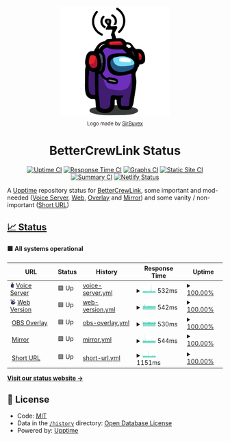 <br />
<p align="center">
  <a href="https://github.com/OhMyGuus/BetterCrewLink">
    <img src="https://github.com/OhMyGuus/BetterCrewLink/raw/nightly/src/renderer/logos/sizes/256-BCL-Logo-shadow.png" alt="BetterCrewLink Logo">
  </a>
  <br/>
  <sub>Logo made by <a href="https://github.com/SirBuvex">SirBuvex</a></sub>
</p>
<h1 align="center">BetterCrewLink Status</h1>

<p align="center">
  <a href="https://github.com/MatadorProBr/BetterCrewLink-status/actions?query=workflow%3A%22Uptime+CI%22"><img src="https://github.com/MatadorProBr/BetterCrewLink-status/workflows/Uptime%20CI/badge.svg" alt="Uptime CI"></img></a>
  <a href="https://github.com/MatadorProBr/BetterCrewLink-status/actions?query=workflow%3A%22Response+Time+CI%22"><img src="https://github.com/MatadorProBr/BetterCrewLink-status/workflows/Response%20Time%20CI/badge.svg" alt="Response Time CI"></img></a>
  <a href="https://github.com/MatadorProBr/BetterCrewLink-status/actions?query=workflow%3A%22Graphs+CI%22"><img src="https://github.com/MatadorProBr/BetterCrewLink-status/workflows/Graphs%20CI/badge.svg" alt="Graphs CI"></img></a>
  <a href="https://github.com/MatadorProBr/BetterCrewLink-status/actions?query=workflow%3A%22Static+Site+CI%22"><img src="https://github.com/MatadorProBr/BetterCrewLink-status/workflows/Static%20Site%20CI/badge.svg" alt="Static Site CI"></img></a>
  <a href="https://github.com/MatadorProBr/BetterCrewLink-status/actions?query=workflow%3A%22Summary+CI%22"><img src="https://github.com/MatadorProBr/BetterCrewLink-status/workflows/Summary%20CI/badge.svg" alt="Summary CI"></img></a>
  <a href="https://app.netlify.com/sites/bettercrewlink-status/deploys"><img src="https://api.netlify.com/api/v1/badges/7e79c4c1-1193-4891-af48-cdb795d2eaf9/deploy-status" alt="Netlify Status"></img></a>

A [Upptime](https://github.com/upptime/upptime) repository status for [BetterCrewLink](https://github.com/OhMyGuus/BetterCrewLink), some important and mod-needed ([Voice Server](https://bettercrewlink-status.netlify.app/history/voice-server), [Web](https://bettercrewlink-status.netlify.app/history/web-version), [Overlay](https://bettercrewlink-status.netlify.app/history/obs-overlay) and [Mirror](https://bettercrewlink-status.netlify.app/history/mirror)) and some vanity / non-important ([Short URL](https://bettercrewlink-status.netlify.app/history/short-url))

## [📈 Status](https://bettercrewlink-status.netlify.app/)

#### <!--live status--> **🟩 All systems operational**

<!--start: status pages-->
<!-- This summary is generated by Upptime (https://github.com/upptime/upptime) -->
<!-- Do not edit this manually, your changes will be overwritten -->
<!-- prettier-ignore -->
| URL | Status | History | Response Time | Uptime |
| --- | ------ | ------- | ------------- | ------ |
| <img alt="" src="https://raw.githubusercontent.com/OhMyGuus/BetterCrewLink/nightly/src/renderer/logos/BCL-Logo-shadow.svg" height="13"> [Voice Server](https://bettercrewl.ink/) | 🟩 Up | [voice-server.yml](https://github.com/MatadorProBr/BetterCrewLink-status/commits/HEAD/history/voice-server.yml) | <details><summary><img alt="Response time graph" src="./graphs/voice-server/response-time-week.png" height="20"> 532ms</summary><br><a href="https://bettercrewlink-status.netlify.app/history/voice-server"><img alt="Response time 535" src="https://img.shields.io/endpoint?url=https%3A%2F%2Fraw.githubusercontent.com%2FMatadorProBr%2FBetterCrewLink-status%2FHEAD%2Fapi%2Fvoice-server%2Fresponse-time.json"></a><br><a href="https://bettercrewlink-status.netlify.app/history/voice-server"><img alt="24-hour response time 536" src="https://img.shields.io/endpoint?url=https%3A%2F%2Fraw.githubusercontent.com%2FMatadorProBr%2FBetterCrewLink-status%2FHEAD%2Fapi%2Fvoice-server%2Fresponse-time-day.json"></a><br><a href="https://bettercrewlink-status.netlify.app/history/voice-server"><img alt="7-day response time 532" src="https://img.shields.io/endpoint?url=https%3A%2F%2Fraw.githubusercontent.com%2FMatadorProBr%2FBetterCrewLink-status%2FHEAD%2Fapi%2Fvoice-server%2Fresponse-time-week.json"></a><br><a href="https://bettercrewlink-status.netlify.app/history/voice-server"><img alt="30-day response time 550" src="https://img.shields.io/endpoint?url=https%3A%2F%2Fraw.githubusercontent.com%2FMatadorProBr%2FBetterCrewLink-status%2FHEAD%2Fapi%2Fvoice-server%2Fresponse-time-month.json"></a><br><a href="https://bettercrewlink-status.netlify.app/history/voice-server"><img alt="1-year response time 535" src="https://img.shields.io/endpoint?url=https%3A%2F%2Fraw.githubusercontent.com%2FMatadorProBr%2FBetterCrewLink-status%2FHEAD%2Fapi%2Fvoice-server%2Fresponse-time-year.json"></a></details> | <details><summary><a href="https://bettercrewlink-status.netlify.app/history/voice-server">100.00%</a></summary><a href="https://bettercrewlink-status.netlify.app/history/voice-server"><img alt="All-time uptime 100.00%" src="https://img.shields.io/endpoint?url=https%3A%2F%2Fraw.githubusercontent.com%2FMatadorProBr%2FBetterCrewLink-status%2FHEAD%2Fapi%2Fvoice-server%2Fuptime.json"></a><br><a href="https://bettercrewlink-status.netlify.app/history/voice-server"><img alt="24-hour uptime 100.00%" src="https://img.shields.io/endpoint?url=https%3A%2F%2Fraw.githubusercontent.com%2FMatadorProBr%2FBetterCrewLink-status%2FHEAD%2Fapi%2Fvoice-server%2Fuptime-day.json"></a><br><a href="https://bettercrewlink-status.netlify.app/history/voice-server"><img alt="7-day uptime 100.00%" src="https://img.shields.io/endpoint?url=https%3A%2F%2Fraw.githubusercontent.com%2FMatadorProBr%2FBetterCrewLink-status%2FHEAD%2Fapi%2Fvoice-server%2Fuptime-week.json"></a><br><a href="https://bettercrewlink-status.netlify.app/history/voice-server"><img alt="30-day uptime 100.00%" src="https://img.shields.io/endpoint?url=https%3A%2F%2Fraw.githubusercontent.com%2FMatadorProBr%2FBetterCrewLink-status%2FHEAD%2Fapi%2Fvoice-server%2Fuptime-month.json"></a><br><a href="https://bettercrewlink-status.netlify.app/history/voice-server"><img alt="1-year uptime 100.00%" src="https://img.shields.io/endpoint?url=https%3A%2F%2Fraw.githubusercontent.com%2FMatadorProBr%2FBetterCrewLink-status%2FHEAD%2Fapi%2Fvoice-server%2Fuptime-year.json"></a></details>
| <img alt="" src="https://raw.githubusercontent.com/OhMyGuus/BetterCrewlink-mobile/master/src/assets/icon/favicon.png" height="13"> [Web Version](https://web.bettercrewl.ink/) | 🟩 Up | [web-version.yml](https://github.com/MatadorProBr/BetterCrewLink-status/commits/HEAD/history/web-version.yml) | <details><summary><img alt="Response time graph" src="./graphs/web-version/response-time-week.png" height="20"> 542ms</summary><br><a href="https://bettercrewlink-status.netlify.app/history/web-version"><img alt="Response time 572" src="https://img.shields.io/endpoint?url=https%3A%2F%2Fraw.githubusercontent.com%2FMatadorProBr%2FBetterCrewLink-status%2FHEAD%2Fapi%2Fweb-version%2Fresponse-time.json"></a><br><a href="https://bettercrewlink-status.netlify.app/history/web-version"><img alt="24-hour response time 546" src="https://img.shields.io/endpoint?url=https%3A%2F%2Fraw.githubusercontent.com%2FMatadorProBr%2FBetterCrewLink-status%2FHEAD%2Fapi%2Fweb-version%2Fresponse-time-day.json"></a><br><a href="https://bettercrewlink-status.netlify.app/history/web-version"><img alt="7-day response time 542" src="https://img.shields.io/endpoint?url=https%3A%2F%2Fraw.githubusercontent.com%2FMatadorProBr%2FBetterCrewLink-status%2FHEAD%2Fapi%2Fweb-version%2Fresponse-time-week.json"></a><br><a href="https://bettercrewlink-status.netlify.app/history/web-version"><img alt="30-day response time 575" src="https://img.shields.io/endpoint?url=https%3A%2F%2Fraw.githubusercontent.com%2FMatadorProBr%2FBetterCrewLink-status%2FHEAD%2Fapi%2Fweb-version%2Fresponse-time-month.json"></a><br><a href="https://bettercrewlink-status.netlify.app/history/web-version"><img alt="1-year response time 572" src="https://img.shields.io/endpoint?url=https%3A%2F%2Fraw.githubusercontent.com%2FMatadorProBr%2FBetterCrewLink-status%2FHEAD%2Fapi%2Fweb-version%2Fresponse-time-year.json"></a></details> | <details><summary><a href="https://bettercrewlink-status.netlify.app/history/web-version">100.00%</a></summary><a href="https://bettercrewlink-status.netlify.app/history/web-version"><img alt="All-time uptime 99.94%" src="https://img.shields.io/endpoint?url=https%3A%2F%2Fraw.githubusercontent.com%2FMatadorProBr%2FBetterCrewLink-status%2FHEAD%2Fapi%2Fweb-version%2Fuptime.json"></a><br><a href="https://bettercrewlink-status.netlify.app/history/web-version"><img alt="24-hour uptime 100.00%" src="https://img.shields.io/endpoint?url=https%3A%2F%2Fraw.githubusercontent.com%2FMatadorProBr%2FBetterCrewLink-status%2FHEAD%2Fapi%2Fweb-version%2Fuptime-day.json"></a><br><a href="https://bettercrewlink-status.netlify.app/history/web-version"><img alt="7-day uptime 100.00%" src="https://img.shields.io/endpoint?url=https%3A%2F%2Fraw.githubusercontent.com%2FMatadorProBr%2FBetterCrewLink-status%2FHEAD%2Fapi%2Fweb-version%2Fuptime-week.json"></a><br><a href="https://bettercrewlink-status.netlify.app/history/web-version"><img alt="30-day uptime 100.00%" src="https://img.shields.io/endpoint?url=https%3A%2F%2Fraw.githubusercontent.com%2FMatadorProBr%2FBetterCrewLink-status%2FHEAD%2Fapi%2Fweb-version%2Fuptime-month.json"></a><br><a href="https://bettercrewlink-status.netlify.app/history/web-version"><img alt="1-year uptime 99.94%" src="https://img.shields.io/endpoint?url=https%3A%2F%2Fraw.githubusercontent.com%2FMatadorProBr%2FBetterCrewLink-status%2FHEAD%2Fapi%2Fweb-version%2Fuptime-year.json"></a></details>
| <img alt="" src="https://favicons.githubusercontent.com/obs.bettercrewlink.app" height="13"> [OBS Overlay](https://obs.bettercrewlink.app/) | 🟩 Up | [obs-overlay.yml](https://github.com/MatadorProBr/BetterCrewLink-status/commits/HEAD/history/obs-overlay.yml) | <details><summary><img alt="Response time graph" src="./graphs/obs-overlay/response-time-week.png" height="20"> 530ms</summary><br><a href="https://bettercrewlink-status.netlify.app/history/obs-overlay"><img alt="Response time 537" src="https://img.shields.io/endpoint?url=https%3A%2F%2Fraw.githubusercontent.com%2FMatadorProBr%2FBetterCrewLink-status%2FHEAD%2Fapi%2Fobs-overlay%2Fresponse-time.json"></a><br><a href="https://bettercrewlink-status.netlify.app/history/obs-overlay"><img alt="24-hour response time 583" src="https://img.shields.io/endpoint?url=https%3A%2F%2Fraw.githubusercontent.com%2FMatadorProBr%2FBetterCrewLink-status%2FHEAD%2Fapi%2Fobs-overlay%2Fresponse-time-day.json"></a><br><a href="https://bettercrewlink-status.netlify.app/history/obs-overlay"><img alt="7-day response time 530" src="https://img.shields.io/endpoint?url=https%3A%2F%2Fraw.githubusercontent.com%2FMatadorProBr%2FBetterCrewLink-status%2FHEAD%2Fapi%2Fobs-overlay%2Fresponse-time-week.json"></a><br><a href="https://bettercrewlink-status.netlify.app/history/obs-overlay"><img alt="30-day response time 538" src="https://img.shields.io/endpoint?url=https%3A%2F%2Fraw.githubusercontent.com%2FMatadorProBr%2FBetterCrewLink-status%2FHEAD%2Fapi%2Fobs-overlay%2Fresponse-time-month.json"></a><br><a href="https://bettercrewlink-status.netlify.app/history/obs-overlay"><img alt="1-year response time 537" src="https://img.shields.io/endpoint?url=https%3A%2F%2Fraw.githubusercontent.com%2FMatadorProBr%2FBetterCrewLink-status%2FHEAD%2Fapi%2Fobs-overlay%2Fresponse-time-year.json"></a></details> | <details><summary><a href="https://bettercrewlink-status.netlify.app/history/obs-overlay">100.00%</a></summary><a href="https://bettercrewlink-status.netlify.app/history/obs-overlay"><img alt="All-time uptime 99.90%" src="https://img.shields.io/endpoint?url=https%3A%2F%2Fraw.githubusercontent.com%2FMatadorProBr%2FBetterCrewLink-status%2FHEAD%2Fapi%2Fobs-overlay%2Fuptime.json"></a><br><a href="https://bettercrewlink-status.netlify.app/history/obs-overlay"><img alt="24-hour uptime 100.00%" src="https://img.shields.io/endpoint?url=https%3A%2F%2Fraw.githubusercontent.com%2FMatadorProBr%2FBetterCrewLink-status%2FHEAD%2Fapi%2Fobs-overlay%2Fuptime-day.json"></a><br><a href="https://bettercrewlink-status.netlify.app/history/obs-overlay"><img alt="7-day uptime 100.00%" src="https://img.shields.io/endpoint?url=https%3A%2F%2Fraw.githubusercontent.com%2FMatadorProBr%2FBetterCrewLink-status%2FHEAD%2Fapi%2Fobs-overlay%2Fuptime-week.json"></a><br><a href="https://bettercrewlink-status.netlify.app/history/obs-overlay"><img alt="30-day uptime 99.73%" src="https://img.shields.io/endpoint?url=https%3A%2F%2Fraw.githubusercontent.com%2FMatadorProBr%2FBetterCrewLink-status%2FHEAD%2Fapi%2Fobs-overlay%2Fuptime-month.json"></a><br><a href="https://bettercrewlink-status.netlify.app/history/obs-overlay"><img alt="1-year uptime 99.90%" src="https://img.shields.io/endpoint?url=https%3A%2F%2Fraw.githubusercontent.com%2FMatadorProBr%2FBetterCrewLink-status%2FHEAD%2Fapi%2Fobs-overlay%2Fuptime-year.json"></a></details>
| <img alt="" src="https://favicons.githubusercontent.com/mirror.bettercrewl.ink" height="13"> [Mirror](https://mirror.bettercrewl.ink/) | 🟩 Up | [mirror.yml](https://github.com/MatadorProBr/BetterCrewLink-status/commits/HEAD/history/mirror.yml) | <details><summary><img alt="Response time graph" src="./graphs/mirror/response-time-week.png" height="20"> 544ms</summary><br><a href="https://bettercrewlink-status.netlify.app/history/mirror"><img alt="Response time 559" src="https://img.shields.io/endpoint?url=https%3A%2F%2Fraw.githubusercontent.com%2FMatadorProBr%2FBetterCrewLink-status%2FHEAD%2Fapi%2Fmirror%2Fresponse-time.json"></a><br><a href="https://bettercrewlink-status.netlify.app/history/mirror"><img alt="24-hour response time 544" src="https://img.shields.io/endpoint?url=https%3A%2F%2Fraw.githubusercontent.com%2FMatadorProBr%2FBetterCrewLink-status%2FHEAD%2Fapi%2Fmirror%2Fresponse-time-day.json"></a><br><a href="https://bettercrewlink-status.netlify.app/history/mirror"><img alt="7-day response time 544" src="https://img.shields.io/endpoint?url=https%3A%2F%2Fraw.githubusercontent.com%2FMatadorProBr%2FBetterCrewLink-status%2FHEAD%2Fapi%2Fmirror%2Fresponse-time-week.json"></a><br><a href="https://bettercrewlink-status.netlify.app/history/mirror"><img alt="30-day response time 568" src="https://img.shields.io/endpoint?url=https%3A%2F%2Fraw.githubusercontent.com%2FMatadorProBr%2FBetterCrewLink-status%2FHEAD%2Fapi%2Fmirror%2Fresponse-time-month.json"></a><br><a href="https://bettercrewlink-status.netlify.app/history/mirror"><img alt="1-year response time 559" src="https://img.shields.io/endpoint?url=https%3A%2F%2Fraw.githubusercontent.com%2FMatadorProBr%2FBetterCrewLink-status%2FHEAD%2Fapi%2Fmirror%2Fresponse-time-year.json"></a></details> | <details><summary><a href="https://bettercrewlink-status.netlify.app/history/mirror">100.00%</a></summary><a href="https://bettercrewlink-status.netlify.app/history/mirror"><img alt="All-time uptime 99.92%" src="https://img.shields.io/endpoint?url=https%3A%2F%2Fraw.githubusercontent.com%2FMatadorProBr%2FBetterCrewLink-status%2FHEAD%2Fapi%2Fmirror%2Fuptime.json"></a><br><a href="https://bettercrewlink-status.netlify.app/history/mirror"><img alt="24-hour uptime 100.00%" src="https://img.shields.io/endpoint?url=https%3A%2F%2Fraw.githubusercontent.com%2FMatadorProBr%2FBetterCrewLink-status%2FHEAD%2Fapi%2Fmirror%2Fuptime-day.json"></a><br><a href="https://bettercrewlink-status.netlify.app/history/mirror"><img alt="7-day uptime 100.00%" src="https://img.shields.io/endpoint?url=https%3A%2F%2Fraw.githubusercontent.com%2FMatadorProBr%2FBetterCrewLink-status%2FHEAD%2Fapi%2Fmirror%2Fuptime-week.json"></a><br><a href="https://bettercrewlink-status.netlify.app/history/mirror"><img alt="30-day uptime 99.73%" src="https://img.shields.io/endpoint?url=https%3A%2F%2Fraw.githubusercontent.com%2FMatadorProBr%2FBetterCrewLink-status%2FHEAD%2Fapi%2Fmirror%2Fuptime-month.json"></a><br><a href="https://bettercrewlink-status.netlify.app/history/mirror"><img alt="1-year uptime 99.92%" src="https://img.shields.io/endpoint?url=https%3A%2F%2Fraw.githubusercontent.com%2FMatadorProBr%2FBetterCrewLink-status%2FHEAD%2Fapi%2Fmirror%2Fuptime-year.json"></a></details>
| <img alt="" src="https://favicons.githubusercontent.com/bettercrewlink.app" height="13"> [Short URL](https://bettercrewlink.app/) | 🟩 Up | [short-url.yml](https://github.com/MatadorProBr/BetterCrewLink-status/commits/HEAD/history/short-url.yml) | <details><summary><img alt="Response time graph" src="./graphs/short-url/response-time-week.png" height="20"> 1151ms</summary><br><a href="https://bettercrewlink-status.netlify.app/history/short-url"><img alt="Response time 1152" src="https://img.shields.io/endpoint?url=https%3A%2F%2Fraw.githubusercontent.com%2FMatadorProBr%2FBetterCrewLink-status%2FHEAD%2Fapi%2Fshort-url%2Fresponse-time.json"></a><br><a href="https://bettercrewlink-status.netlify.app/history/short-url"><img alt="24-hour response time 1162" src="https://img.shields.io/endpoint?url=https%3A%2F%2Fraw.githubusercontent.com%2FMatadorProBr%2FBetterCrewLink-status%2FHEAD%2Fapi%2Fshort-url%2Fresponse-time-day.json"></a><br><a href="https://bettercrewlink-status.netlify.app/history/short-url"><img alt="7-day response time 1151" src="https://img.shields.io/endpoint?url=https%3A%2F%2Fraw.githubusercontent.com%2FMatadorProBr%2FBetterCrewLink-status%2FHEAD%2Fapi%2Fshort-url%2Fresponse-time-week.json"></a><br><a href="https://bettercrewlink-status.netlify.app/history/short-url"><img alt="30-day response time 1157" src="https://img.shields.io/endpoint?url=https%3A%2F%2Fraw.githubusercontent.com%2FMatadorProBr%2FBetterCrewLink-status%2FHEAD%2Fapi%2Fshort-url%2Fresponse-time-month.json"></a><br><a href="https://bettercrewlink-status.netlify.app/history/short-url"><img alt="1-year response time 1152" src="https://img.shields.io/endpoint?url=https%3A%2F%2Fraw.githubusercontent.com%2FMatadorProBr%2FBetterCrewLink-status%2FHEAD%2Fapi%2Fshort-url%2Fresponse-time-year.json"></a></details> | <details><summary><a href="https://bettercrewlink-status.netlify.app/history/short-url">100.00%</a></summary><a href="https://bettercrewlink-status.netlify.app/history/short-url"><img alt="All-time uptime 99.97%" src="https://img.shields.io/endpoint?url=https%3A%2F%2Fraw.githubusercontent.com%2FMatadorProBr%2FBetterCrewLink-status%2FHEAD%2Fapi%2Fshort-url%2Fuptime.json"></a><br><a href="https://bettercrewlink-status.netlify.app/history/short-url"><img alt="24-hour uptime 100.00%" src="https://img.shields.io/endpoint?url=https%3A%2F%2Fraw.githubusercontent.com%2FMatadorProBr%2FBetterCrewLink-status%2FHEAD%2Fapi%2Fshort-url%2Fuptime-day.json"></a><br><a href="https://bettercrewlink-status.netlify.app/history/short-url"><img alt="7-day uptime 100.00%" src="https://img.shields.io/endpoint?url=https%3A%2F%2Fraw.githubusercontent.com%2FMatadorProBr%2FBetterCrewLink-status%2FHEAD%2Fapi%2Fshort-url%2Fuptime-week.json"></a><br><a href="https://bettercrewlink-status.netlify.app/history/short-url"><img alt="30-day uptime 100.00%" src="https://img.shields.io/endpoint?url=https%3A%2F%2Fraw.githubusercontent.com%2FMatadorProBr%2FBetterCrewLink-status%2FHEAD%2Fapi%2Fshort-url%2Fuptime-month.json"></a><br><a href="https://bettercrewlink-status.netlify.app/history/short-url"><img alt="1-year uptime 99.97%" src="https://img.shields.io/endpoint?url=https%3A%2F%2Fraw.githubusercontent.com%2FMatadorProBr%2FBetterCrewLink-status%2FHEAD%2Fapi%2Fshort-url%2Fuptime-year.json"></a></details>

<!--end: status pages-->

[**Visit our status website →**](https://bettercrewlink-status.netlify.app/)

## 📄 License

- Code: [MIT](./LICENSE)
- Data in the <a href="https://github.com/MatadorProBr/BetterCrewLink-status/tree/master/history">`/history`</a> directory: [Open Database License](https://opendatacommons.org/licenses/odbl/1-0/)
- Powered by: [Upptime](https://github.com/upptime/upptime)
